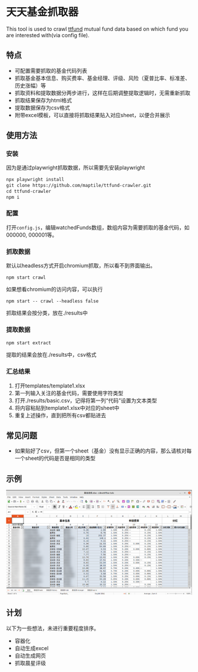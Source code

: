 # 天天基金抓取器

This tool is used to crawl [ttfund](https://1234567.com.cn) mutual fund data based on which fund you are interested with(via config file).

## 特点

- 可配置需要抓取的基金代码列表
- 抓取基金基本信息、购买费率、基金经理、评级、风险（夏普比率、标准差、历史涨幅）等
- 抓取资料和提取数据分两步进行，这样在后期调整提取逻辑时，无需重新抓取
- 抓取结果保存为html格式
- 提取数据保存为csv格式
- 附带excel模板，可以直接将抓取结果贴入对应sheet，以便合并展示

## 使用方法

### 安装

因为是通过playwright抓取数据，所以需要先安装playwright

```
npx playwright install
git clone https://github.com/maptile/ttfund-crawler.git
cd ttfund-crawler
npm i
```

### 配置

打开`config.js`，编辑watchedFunds数组，数组内容为需要抓取的基金代码，如000000, 000001等。

### 抓取数据

默认以headless方式开启chromium抓取，所以看不到界面输出。
```
npm start crawl
```

如果想看chromium的访问内容，可以执行

```
npm start -- crawl --headless false
```

抓取结果会按分类，放在./results中

### 提取数据

```
npm start extract
```

提取的结果会放在./results中，csv格式

### 汇总结果

1. 打开templates/template1.xlsx
1. 第一列输入关注的基金代码，需要使用字符类型
1. 打开./results/basic.csv，记得将第一列“代码”设置为文本类型
1. 将内容粘贴到template1.xlsx中对应的sheet中
1. 重复上述操作，直到把所有csv都贴进去

## 常见问题

* 如果贴好了csv，但第一个sheet（基金）没有显示正确的内容，那么请核对每一个sheet的代码是否是相同的类型

## 示例

![Sample Screen Shot](/screenshot.png)

## 计划

以下为一些想法，未进行重要程度排序。

* 容器化
* 自动生成excel
* 自动生成网页
* 抓取晨星评级
